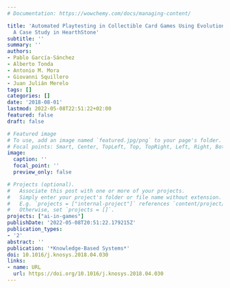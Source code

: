 ```yaml
---
# Documentation: https://wowchemy.com/docs/managing-content/

title: 'Automated Playtesting in Collectible Card Games Using Evolutionary Algorithms:
  A Case Study in HearthStone'
subtitle: ''
summary: ''
authors:
- Pablo García-Sánchez
- Alberto Tonda
- Antonio M. Mora
- Giovanni Squillero
- Juan Julián Merelo
tags: []
categories: []
date: '2018-08-01'
lastmod: 2022-05-08T22:51:22+02:00
featured: false
draft: false

# Featured image
# To use, add an image named `featured.jpg/png` to your page's folder.
# Focal points: Smart, Center, TopLeft, Top, TopRight, Left, Right, BottomLeft, Bottom, BottomRight.
image:
  caption: ''
  focal_point: ''
  preview_only: false

# Projects (optional).
#   Associate this post with one or more of your projects.
#   Simply enter your project's folder or file name without extension.
#   E.g. `projects = ["internal-project"]` references `content/project/deep-learning/index.md`.
#   Otherwise, set `projects = []`.
projects: ["ai-in-games"]
publishDate: '2022-05-08T20:51:22.179215Z'
publication_types:
- '2'
abstract: ''
publication: '*Knowledge-Based Systems*'
doi: 10.1016/j.knosys.2018.04.030
links:
- name: URL
  url: https://doi.org/10.1016/j.knosys.2018.04.030
---
```

